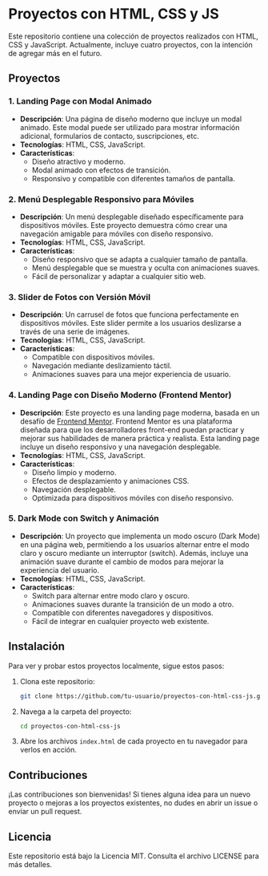 # Proyectos con HTML, CSS y JS

Este repositorio contiene una colección de proyectos realizados con HTML, CSS y JavaScript. Actualmente, incluye cuatro proyectos, con la intención de agregar más en el futuro.

## Proyectos

### 1. Landing Page con Modal Animado

- **Descripción**: Una página de diseño moderno que incluye un modal animado. Este modal puede ser utilizado para mostrar información adicional, formularios de contacto, suscripciones, etc.
- **Tecnologías**: HTML, CSS, JavaScript.
- **Características**:
  - Diseño atractivo y moderno.
  - Modal animado con efectos de transición.
  - Responsivo y compatible con diferentes tamaños de pantalla.

### 2. Menú Desplegable Responsivo para Móviles

- **Descripción**: Un menú desplegable diseñado específicamente para dispositivos móviles. Este proyecto demuestra cómo crear una navegación amigable para móviles con diseño responsivo.
- **Tecnologías**: HTML, CSS, JavaScript.
- **Características**:
  - Diseño responsivo que se adapta a cualquier tamaño de pantalla.
  - Menú desplegable que se muestra y oculta con animaciones suaves.
  - Fácil de personalizar y adaptar a cualquier sitio web.

### 3. Slider de Fotos con Versión Móvil

- **Descripción**: Un carrusel de fotos que funciona perfectamente en dispositivos móviles. Este slider permite a los usuarios deslizarse a través de una serie de imágenes.
- **Tecnologías**: HTML, CSS, JavaScript.
- **Características**:
  - Compatible con dispositivos móviles.
  - Navegación mediante deslizamiento táctil.
  - Animaciones suaves para una mejor experiencia de usuario.

### 4. Landing Page con Diseño Moderno (Frontend Mentor)

- **Descripción**: Este proyecto es una landing page moderna, basada en un desafío de [Frontend Mentor](https://www.frontendmentor.io/challenges/intro-section-with-dropdown-navigation-ryaPetHE5). Frontend Mentor es una plataforma diseñada para que los desarrolladores front-end puedan practicar y mejorar sus habilidades de manera práctica y realista. Esta landing page incluye un diseño responsivo y una navegación desplegable.
- **Tecnologías**: HTML, CSS, JavaScript.
- **Características**:
  - Diseño limpio y moderno.
  - Efectos de desplazamiento y animaciones CSS.
  - Navegación desplegable.
  - Optimizada para dispositivos móviles con diseño responsivo.

### 5. Dark Mode con Switch y Animación

- **Descripción**: Un proyecto que implementa un modo oscuro (Dark Mode) en una página web, permitiendo a los usuarios alternar entre el modo claro y oscuro mediante un interruptor (switch). Además, incluye una animación suave durante el cambio de modos para mejorar la experiencia del usuario.
- **Tecnologías**: HTML, CSS, JavaScript.
- **Características**:
  - Switch para alternar entre modo claro y oscuro.
  - Animaciones suaves durante la transición de un modo a otro.
  - Compatible con diferentes navegadores y dispositivos.
  - Fácil de integrar en cualquier proyecto web existente.

## Instalación

Para ver y probar estos proyectos localmente, sigue estos pasos:

1. Clona este repositorio:
   ```bash
   git clone https://github.com/tu-usuario/proyectos-con-html-css-js.git
   ```
2. Navega a la carpeta del proyecto:
   ```bash
   cd proyectos-con-html-css-js
   ```
3. Abre los archivos `index.html` de cada proyecto en tu navegador para verlos en acción.

## Contribuciones

¡Las contribuciones son bienvenidas! Si tienes alguna idea para un nuevo proyecto o mejoras a los proyectos existentes, no dudes en abrir un issue o enviar un pull request.

## Licencia

Este repositorio está bajo la Licencia MIT. Consulta el archivo LICENSE para más detalles.
